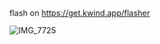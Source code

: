 flash on https://get.kwind.app/flasher



![IMG_7725](https://github.com/user-attachments/assets/81264058-8ec5-4a5a-a8c9-ac9776df5201)
